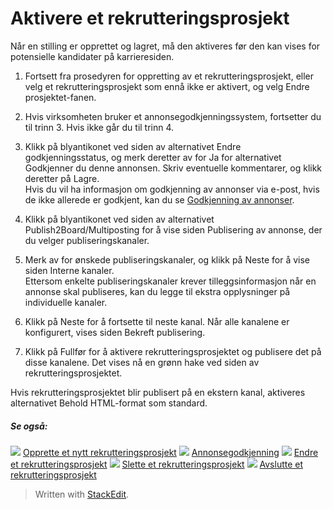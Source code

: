 # Aktivere et rekrutteringsprosjekt

Når en stilling er opprettet og lagret, må den aktiveres før den kan vises for potensielle kandidater på karrieresiden.

1.  Fortsett fra prosedyren for oppretting av et rekrutteringsprosjekt, eller velg et rekrutteringsprosjekt som ennå ikke er aktivert, og velg  Endre prosjektet-fanen.
2.  Hvis virksomheten bruker et annonsegodkjenningssystem, fortsetter du til trinn 3. Hvis ikke går du til trinn 4.
3.  Klikk på blyantikonet ved siden av alternativet  Endre godkjenningsstatus, og merk deretter av for  Ja  for alternativet  Godkjenner du denne annonsen. Skriv eventuelle kommentarer, og klikk deretter på  Lagre.  
    Hvis du vil ha informasjon om godkjenning av annonser via e-post, hvis de ikke allerede er godkjent, kan du se  [Godkjenning av annonser](vacancy_approvals.htm).
4.  Klikk på  blyantikonet ved siden av alternativet  Publish2Board/Multiposting  for å vise siden  Publisering av annonse, der du velger publiseringskanaler.  
    
5.  Merk av for ønskede publiseringskanaler, og klikk på  Neste  for å vise siden  Interne kanaler.  
    Ettersom enkelte publiseringskanaler krever tilleggsinformasjon når en annonse skal publiseres, kan du legge til ekstra opplysninger på individuelle kanaler.
6.  Klikk på  Neste  for å fortsette til neste kanal. Når alle kanalene er konfigurert, vises siden  Bekreft publisering.
7.  Klikk på  Fullfør  for å aktivere rekrutteringsprosjektet og publisere det på disse kanalene. Det vises nå en grønn hake ved siden av rekrutteringsprosjektet.

Hvis rekrutteringsprosjektet blir publisert på en ekstern kanal, aktiveres alternativet  Behold HTML-format  som standard.

##### Se også:

![](../Resources/Images/icon-document-link.png)  [Opprette et nytt rekrutteringsprosjekt](creating_a_new_vacancy.htm)
![](../Resources/Images/icon-document-link.png)  [Annonsegodkjenning](vacancy_approvals.htm)
![](../Resources/Images/icon-document-link.png)  [Endre et rekrutteringsprosjekt](editing_a_vacancy.htm)
![](../Resources/Images/icon-document-link.png)  [Slette et rekrutteringsprosjekt](deleting_a_vacancy.htm)
![](../Resources/Images/icon-document-link.png)  [Avslutte et rekrutteringsprosjekt](closing_a_vacancy.htm)


> Written with [StackEdit](https://stackedit.io/).
<!--stackedit_data:
eyJoaXN0b3J5IjpbLTUxMjQ4MDM5M119
-->